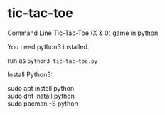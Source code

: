 # tic-tac-toe
Command Line Tic-Tac-Toe (X &amp; 0) game in python


You need python3 installed.

run as <code>python3 tic-tac-toe.py</code>

Install Python3:

sudo apt install python<br>
sudo dnf install python<br>
sudo pacman -S python
